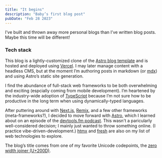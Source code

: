 ```yaml
---
title: "It begins"
description: "Baby’s first blog post"
pubDate: "Feb 28 2023"
---
```


I’ve built and thrown away more personal blogs than I’ve written blog posts. Maybe this time will be different!

### Tech stack
This blog is a lightly-customized clone of the [Astro blog template](https://github.com/withastro/astro/tree/latest/examples/blog?on=github) and is hosted and deployed using [Vercel](https://vercel.com/dashboard). I may later manage content with a headless CMS, but at the moment I’m authoring posts in markdown (or [mdx](https://mdxjs.com/)) and using Astro’s static site generation.

I find the abundance of full-stack web frameworks to be both overwhelming and exciting (espcially coming from mobile development). I’m heartened by the industry-wide adoption of [TypeScript](https://www.typescriptlang.org/) because I’m not sure how to be productive in the long term when using dynamically-typed languages.

After puttering around with [Next.js](https://nextjs.org/), [Remix](https://remix.run/), and a few other frameworks (meta-frameworks?), I decided to move forward with [Astro](https://astro.build/), which I learned about on an episode of the [devtools.fm podcast](https://devtools.fm/episode/14). This wasn't a paricularly well-considered decision; I mainly just wanted to throw something online. (I practice vibe-driven-development.) [htmx](https://htmx.org/) and [fresh](https://fresh.deno.dev/) are also on my list of web technologies to explore.

The blog’s title comes from one of my favorite Unicode codepoints, the [zero width joiner (U+200D)](https://en.wikipedia.org/wiki/Zero-width_joiner).